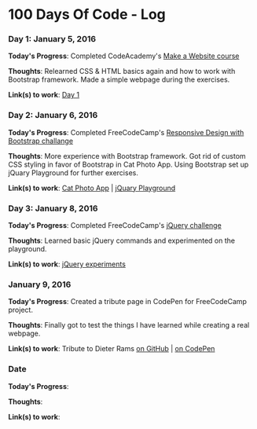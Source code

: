 # 100 Days Of Code - Log

### Day 1: January 5, 2016

**Today's Progress**: Completed CodeAcademy's [Make a Website course](https://www.codecademy.com/learn/make-a-website)

**Thoughts**: Relearned CSS & HTML basics again and how to work with Bootstrap framework. Made a simple webpage during the exercises.

**Link(s) to work**: [Day 1](https://github.com/redlk/100-days-of-code/blob/master/Days/Day%201%20(Sample%20BootStrap%20page))

### Day 2: January 6, 2016

**Today's Progress**: Completed FreeCodeCamp's [Responsive Design with Bootstrap challange](https://www.freecodecamp.com/map-aside#nested-collapseResponsiveDesignwithBootstrap)

**Thoughts**: More experience with Bootstrap framework. Got rid of custom CSS styling in favor of Bootstrap in Cat Photo App. Using Bootstrap set up jQuary Playground for further exercises.

**Link(s) to work**: [Cat Photo App](https://github.com/redlk/100-days-of-code/blob/master/Days/Day%202(Cat%20Photo%20App%20enhancements)) | [jQuary Playground](https://github.com/redlk/100-days-of-code/blob/master/Days/Day%202%20(jQuery%20Playground))

### Day 3: January 8, 2016

**Today's Progress**: Completed FreeCodeCamp's  [jQuery challenge](https://www.freecodecamp.com/map-aside#nested-collapsejQuery)

**Thoughts**: Learned basic jQuery commands and experimented on the playground.

**Link(s) to work**: [jQuery experiments](https://github.com/redlk/100-days-of-code-progress/blob/master/Day%203%20(jQuery%20In%20The%20Playground))

### January 9, 2016

**Today's Progress**: Created a tribute page in CodePen for FreeCodeCamp project.

**Thoughts**: Finally got to test the things I have learned while creating a real webpage.

**Link(s) to work**: Tribute to Dieter Rams [on GitHub](https://github.com/redlk/100-days-of-code-progress/blob/master/Day%204%20(Tribute%20To%20Rams)) | [on CodePen](https://codepen.io/redlk/pen/jybWmo)

### Date

**Today's Progress**:

**Thoughts**:

**Link(s) to work**:
